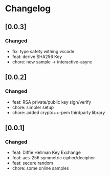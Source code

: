 
# Changelog

## [0.0.3]
### Changed
- fix: type safety withing vscode
- feat: derive SHA256 Key
- chore: new sample -> interactive-async

## [0.0.2]
### Changed
- feat: RSA private/public key sign/verify
- chore: simpler setup
- chore: added crypto++-pem thirdparty library

## [0.0.1]
### Changed
- feat: Diffie Hellman Key Exchange
- feat: aes-256 symmetric cipher/decipher
- feat: secure random
- chore: some online samples
